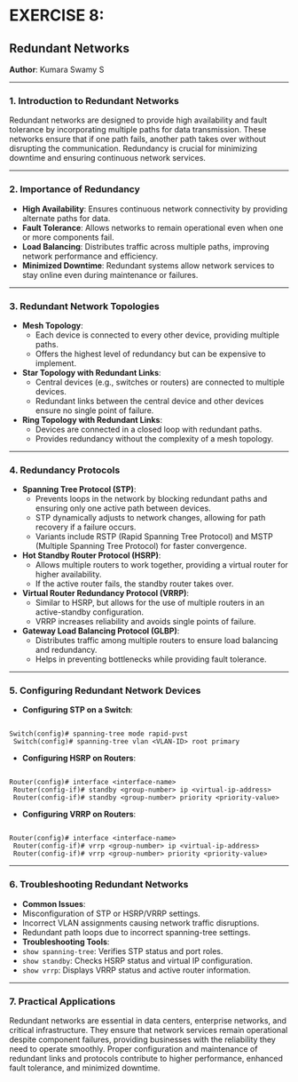 # EXERCISE 8:

## Redundant Networks

**Author**: Kumara Swamy S

---

### 1. Introduction to Redundant Networks

Redundant networks are designed to provide high availability and fault tolerance by incorporating multiple paths for data transmission. These networks ensure that if one path fails, another path takes over without disrupting the communication. Redundancy is crucial for minimizing downtime and ensuring continuous network services.

---

### 2. Importance of Redundancy

- **High Availability**: Ensures continuous network connectivity by providing alternate paths for data.
- **Fault Tolerance**: Allows networks to remain operational even when one or more components fail.
- **Load Balancing**: Distributes traffic across multiple paths, improving network performance and efficiency.
- **Minimized Downtime**: Redundant systems allow network services to stay online even during maintenance or failures.

---

### 3. Redundant Network Topologies

- **Mesh Topology**:
  - Each device is connected to every other device, providing multiple paths.
  - Offers the highest level of redundancy but can be expensive to implement.
- **Star Topology with Redundant Links**:
  - Central devices (e.g., switches or routers) are connected to multiple devices.
  - Redundant links between the central device and other devices ensure no single point of failure.
- **Ring Topology with Redundant Links**:
  - Devices are connected in a closed loop with redundant paths.
  - Provides redundancy without the complexity of a mesh topology.

---

### 4. Redundancy Protocols

- **Spanning Tree Protocol (STP)**:
  - Prevents loops in the network by blocking redundant paths and ensuring only one active path between devices.
  - STP dynamically adjusts to network changes, allowing for path recovery if a failure occurs.
  - Variants include RSTP (Rapid Spanning Tree Protocol) and MSTP (Multiple Spanning Tree Protocol) for faster convergence.
- **Hot Standby Router Protocol (HSRP)**:
  - Allows multiple routers to work together, providing a virtual router for higher availability.
  - If the active router fails, the standby router takes over.
- **Virtual Router Redundancy Protocol (VRRP)**:
  - Similar to HSRP, but allows for the use of multiple routers in an active-standby configuration.
  - VRRP increases reliability and avoids single points of failure.
- **Gateway Load Balancing Protocol (GLBP)**:
  - Distributes traffic among multiple routers to ensure load balancing and redundancy.
  - Helps in preventing bottlenecks while providing fault tolerance.

---

### 5. Configuring Redundant Network Devices

- **Configuring STP on a Switch**:

```

Switch(config)# spanning-tree mode rapid-pvst
 Switch(config)# spanning-tree vlan <VLAN-ID> root primary

```

- **Configuring HSRP on Routers**:

```

Router(config)# interface <interface-name>
 Router(config-if)# standby <group-number> ip <virtual-ip-address>
 Router(config-if)# standby <group-number> priority <priority-value>

```

- **Configuring VRRP on Routers**:

```

Router(config)# interface <interface-name>
 Router(config-if)# vrrp <group-number> ip <virtual-ip-address>
 Router(config-if)# vrrp <group-number> priority <priority-value>

```

---

### 6. Troubleshooting Redundant Networks

- **Common Issues**:
- Misconfiguration of STP or HSRP/VRRP settings.
- Incorrect VLAN assignments causing network traffic disruptions.
- Redundant path loops due to incorrect spanning-tree settings.
- **Troubleshooting Tools**:
- `show spanning-tree`: Verifies STP status and port roles.
- `show standby`: Checks HSRP status and virtual IP configuration.
- `show vrrp`: Displays VRRP status and active router information.

---

### 7. Practical Applications

Redundant networks are essential in data centers, enterprise networks, and critical infrastructure. They ensure that network services remain operational despite component failures, providing businesses with the reliability they need to operate smoothly. Proper configuration and maintenance of redundant links and protocols contribute to higher performance, enhanced fault tolerance, and minimized downtime.

```

```
